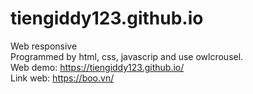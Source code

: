 # tiengiddy123.github.io
Web responsive <br>
Programmed by html, css, javascrip and use owlcrousel.<br>
Web demo: https://tiengiddy123.github.io/ <br>
Link web: https://boo.vn/
